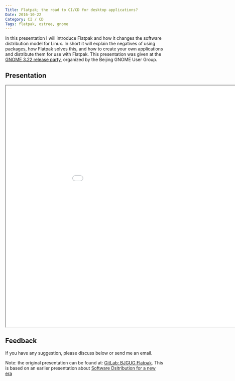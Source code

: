 ```yaml
---
Title: Flatpak; the road to CI/CD for desktop applications?
Date: 2016-10-22
Category: CI / CD
Tags: flatpak, ostree, gnome
---
```



In this presentation I will introduce Flatpak and how it changes the software
distribution model for Linux. In short it will explain the negatives of using
packages, how Flatpak solves this, and how to create your own applications and
distribute them for use with Flatpak. This presentation was given at the [GNOME
3.22 release party](//www.bjgug.org/events/gnome-3-22-party/), organized by the
Beijing GNOME User Group.


## Presentation
<iframe src="//gbraad.gitlab.io/presentation-bjgug-flatpak/slides.html" width="1024" height="768">
  <p>Your browser does not support iframes.</p>
</iframe>


## Feedback
If you have any suggestion, please discuss below or send me an email.

Note: the original presentation can be found at: [GitLab: BJGUG Flatpak](https://gitlab.com/gbraad/presentation-bjgug-flatpak).
This is based on an earlier presentation about [Software Dsitribution for a new era](/blog/software-distribution-for-a-new-era.html)

